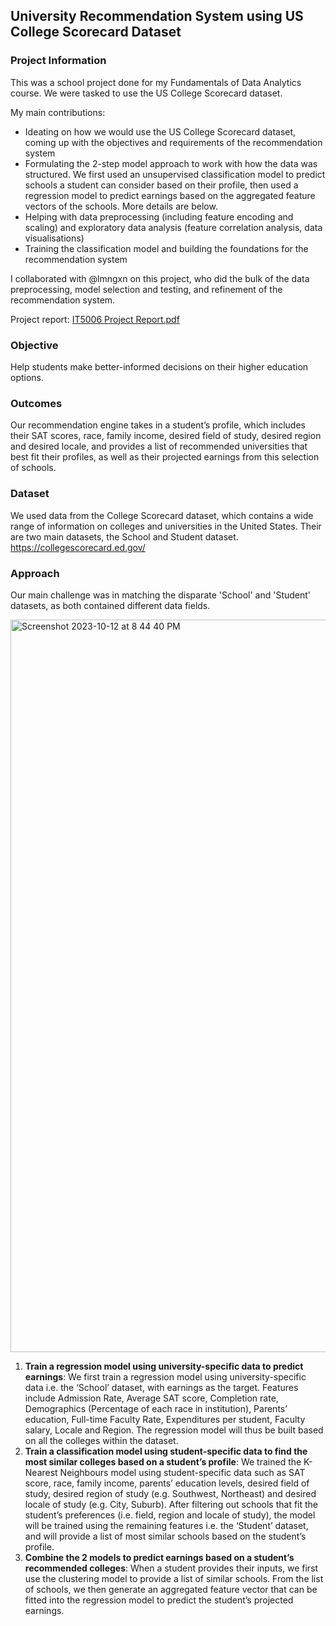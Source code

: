 ## University Recommendation System using US College Scorecard Dataset

### Project Information

This was a school project done for my Fundamentals of Data Analytics course. We were tasked to use the US College Scorecard dataset.

My main contributions:
* Ideating on how we would use the US College Scorecard dataset, coming up with the objectives and requirements of the recommendation system
* Formulating the 2-step model approach to work with how the data was structured. We first used an unsupervised classification model to predict schools a student can consider based on their profile, then used a regression model to predict earnings based on the aggregated feature vectors of the schools. More details are below.
* Helping with data preprocessing (including feature encoding and scaling) and exploratory data analysis (feature correlation analysis, data visualisations)
* Training the classification model and building the foundations for the recommendation system

I collaborated with @lmngxn on this project, who did the bulk of the data preprocessing, model selection and testing, and refinement of the recommendation system.

Project report: [IT5006 Project Report.pdf](https://github.com/vennietweek/uni-recommendation/files/13748350/IT5006.Project.Report.pdf)

### Objective

Help students make better-informed decisions on their higher education options. 

### Outcomes

Our recommendation engine takes in a student’s profile, which includes their SAT scores, race, family income, desired field of study, desired region and desired locale, and provides a list of recommended universities that best fit their profiles, as well as their projected earnings from this selection of schools.

### Dataset

We used data from the College Scorecard dataset, which contains a wide range of information on colleges and universities in the United States. Their are two main datasets, the School and Student dataset. https://collegescorecard.ed.gov/

### Approach
Our main challenge was in matching the disparate 'School' and 'Student' datasets, as both contained different data fields.

<img width="1172" alt="Screenshot 2023-10-12 at 8 44 40 PM" src="https://github.com/vennietweek/uni-recommendation/assets/19652161/a1f63545-5249-41b8-be0a-7b8e41d32ef6">


1. **Train a regression model using university-specific data to predict earnings**: We first train a regression model using university-specific data i.e. the ‘School’ dataset, with earnings as the target. Features include Admission Rate, Average SAT score, Completion rate, Demographics (Percentage of each race in institution), Parents’ education, Full-time Faculty Rate, Expenditures per student, Faculty salary, Locale and Region. The regression model will thus be built based on all the colleges within the dataset.
2. **Train a classification model using student-specific data to find the most similar colleges based on a student’s profile**: We trained the K-Nearest Neighbours model using student-specific data such as SAT score, race, family income, parents’ education levels, desired field of study, desired region of study (e.g. Southwest, Northeast) and desired locale of study (e.g. City, Suburb). After filtering out schools that fit the student’s preferences (i.e. field, region and locale of study), the model will be trained using the remaining features i.e. the ‘Student’ dataset, and will provide a list of most similar schools based on the student’s profile.
3. **Combine the 2 models to predict earnings based on a student’s recommended colleges**: When a student provides their inputs, we first use the clustering model to provide a list of similar schools. From the list of schools, we then generate an aggregated feature vector that can be fitted into the regression model to predict the student’s projected earnings.
